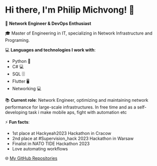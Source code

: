# Hi there, I'm Philip Michvong! 👋

🚀 **Network Engineer & DevOps Enthusiast**

🎓 Master of Engineering in IT, specializing in Network Infrastructure and Programing.

💻 **Languages and technologies I work with**:
- Python 🐍
- C# 💻
- SQL 🗄️
- Flutter 🖥️
- Networking 💻

📚 **Current role**: Network Engineer, optimizing and maintaining network performance for large-scale infrastructures. In free time and as a self-developing task i make mobile aps, fight with automation etc

⚡ **Fun facts**:
- 1st place at Hackyeah2023 Hackathon in Cracow
- 2nd place at #Supervision_hack 2023 Hackathon in Warsaw
- Finalist in NATO TIDE Hackathon 2023
- Love automating workflows

🌐 [My GitHub Repositories](https://github.com/PhilipMichvong?tab=repositories)
